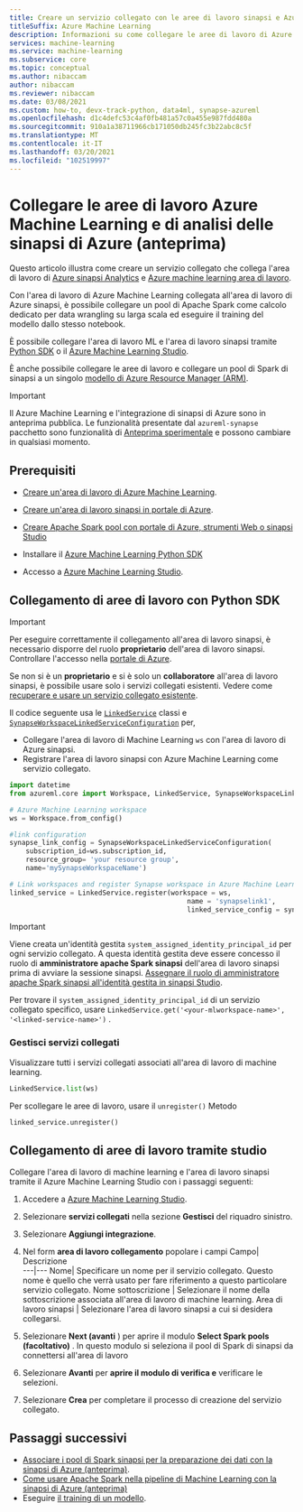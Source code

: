 ```yaml
---
title: Creare un servizio collegato con le aree di lavoro sinapsi e Azure Machine Learning (anteprima)
titleSuffix: Azure Machine Learning
description: Informazioni su come collegare le aree di lavoro di Azure sinapsi e Azure Machine Learning per un'esperienza di data wrangling unificata.
services: machine-learning
ms.service: machine-learning
ms.subservice: core
ms.topic: conceptual
ms.author: nibaccam
author: nibaccam
ms.reviewer: nibaccam
ms.date: 03/08/2021
ms.custom: how-to, devx-track-python, data4ml, synapse-azureml
ms.openlocfilehash: d1c4defc53c4af0fb481a57c0a455e987fdd480a
ms.sourcegitcommit: 910a1a38711966cb171050db245fc3b22abc8c5f
ms.translationtype: MT
ms.contentlocale: it-IT
ms.lasthandoff: 03/20/2021
ms.locfileid: "102519997"
---
```

# <a name="link-azure-synapse-analytics-and-azure-machine-learning-workspaces-preview"></a>Collegare le aree di lavoro Azure Machine Learning e di analisi delle sinapsi di Azure (anteprima)

Questo articolo illustra come creare un servizio collegato che collega l'area di lavoro di [Azure sinapsi Analytics](/synapse-analytics/overview-what-is.md) e [Azure machine learning area di lavoro](concept-workspace.md).

Con l'area di lavoro di Azure Machine Learning collegata all'area di lavoro di Azure sinapsi, è possibile collegare un pool di Apache Spark come calcolo dedicato per data wrangling su larga scala ed eseguire il training del modello dallo stesso notebook.

È possibile collegare l'area di lavoro ML e l'area di lavoro sinapsi tramite [Python SDK](#link-sdk) o il [Azure Machine Learning Studio](#link-studio).

È anche possibile collegare le aree di lavoro e collegare un pool di Spark di sinapsi a un singolo [modello di Azure Resource Manager (ARM)](https://github.com/Azure/azure-quickstart-templates/blob/master/101-machine-learning-linkedservice-create/azuredeploy.json).

>[!IMPORTANT]
> Il Azure Machine Learning e l'integrazione di sinapsi di Azure sono in anteprima pubblica. Le funzionalità presentate dal `azureml-synapse` pacchetto sono funzionalità di [Anteprima sperimentale](/python/api/overview/azure/ml/#stable-vs-experimental) e possono cambiare in qualsiasi momento.

## <a name="prerequisites"></a>Prerequisiti

* [Creare un'area di lavoro di Azure Machine Learning](how-to-manage-workspace.md?tabs=python).

* [Creare un'area di lavoro sinapsi in portale di Azure](/synapse-analytics/quickstart-create-workspace.md).

* [Creare Apache Spark pool con portale di Azure, strumenti Web o sinapsi Studio](/synapse-analytics/quickstart-create-apache-spark-pool-portal.md)

* Installare il [Azure Machine Learning Python SDK](/python/api/overview/azure/ml/intro)

* Accesso a [Azure Machine Learning Studio](https://ml.azure.com/).

<a name="link-sdk"></a>
## <a name="link-workspaces-with-the-python-sdk"></a>Collegamento di aree di lavoro con Python SDK

> [!IMPORTANT]
> Per eseguire correttamente il collegamento all'area di lavoro sinapsi, è necessario disporre del ruolo **proprietario** dell'area di lavoro sinapsi. Controllare l'accesso nella [portale di Azure](https://ms.portal.azure.com/).
>
> Se non si è un **proprietario** e si è solo un **collaboratore** all'area di lavoro sinapsi, è possibile usare solo i servizi collegati esistenti. Vedere come [recuperare e usare un servizio collegato esistente](how-to-data-prep-synapse-spark-pool.md#get-an-existing-linked-service).

Il codice seguente usa le [`LinkedService`](/python/api/azureml-core/azureml.core.linked_service.linkedservice) classi e [`SynapseWorkspaceLinkedServiceConfiguration`](/python/api/azureml-core/azureml.core.linked_service.synapseworkspacelinkedserviceconfiguration) per,

* Collegare l'area di lavoro di Machine Learning `ws` con l'area di lavoro di Azure sinapsi.
* Registrare l'area di lavoro sinapsi con Azure Machine Learning come servizio collegato.

``` python
import datetime  
from azureml.core import Workspace, LinkedService, SynapseWorkspaceLinkedServiceConfiguration

# Azure Machine Learning workspace
ws = Workspace.from_config()

#link configuration 
synapse_link_config = SynapseWorkspaceLinkedServiceConfiguration(
    subscription_id=ws.subscription_id,
    resource_group= 'your resource group',
    name='mySynapseWorkspaceName')

# Link workspaces and register Synapse workspace in Azure Machine Learning
linked_service = LinkedService.register(workspace = ws,              
                                            name = 'synapselink1',    
                                            linked_service_config = synapse_link_config)
```

> [!IMPORTANT] 
> Viene creata un'identità gestita `system_assigned_identity_principal_id` per ogni servizio collegato. A questa identità gestita deve essere concesso il ruolo di **amministratore apache Spark sinapsi** dell'area di lavoro sinapsi prima di avviare la sessione sinapsi. [Assegnare il ruolo di amministratore apache Spark sinapsi all'identità gestita in sinapsi Studio](../synapse-analytics/security/how-to-manage-synapse-rbac-role-assignments.md).
>
> Per trovare il `system_assigned_identity_principal_id` di un servizio collegato specifico, usare `LinkedService.get('<your-mlworkspace-name>', '<linked-service-name>')` .

### <a name="manage-linked-services"></a>Gestisci servizi collegati

Visualizzare tutti i servizi collegati associati all'area di lavoro di machine learning.

```python
LinkedService.list(ws)
```

Per scollegare le aree di lavoro, usare il `unregister()` Metodo

``` python
linked_service.unregister()
```

<a name="link-studio"></a>
## <a name="link-workspaces-via-studio"></a>Collegamento di aree di lavoro tramite studio

Collegare l'area di lavoro di machine learning e l'area di lavoro sinapsi tramite il Azure Machine Learning Studio con i passaggi seguenti: 

1. Accedere a [Azure Machine Learning Studio](https://ml.azure.com/).
1. Selezionare **servizi collegati** nella sezione **Gestisci** del riquadro sinistro.
1. Selezionare **Aggiungi integrazione**.
1. Nel form **area di lavoro collegamento** popolare i campi 
    Campo| Descrizione    
    ---|---
    Nome| Specificare un nome per il servizio collegato. Questo nome è quello che verrà usato per fare riferimento a questo particolare servizio collegato.
    Nome sottoscrizione | Selezionare il nome della sottoscrizione associata all'area di lavoro di machine learning. 
    Area di lavoro sinapsi | Selezionare l'area di lavoro sinapsi a cui si desidera collegarsi.
1. Selezionare **Next (avanti** ) per aprire il modulo **Select Spark pools (facoltativo)** . In questo modulo si seleziona il pool di Spark di sinapsi da connettersi all'area di lavoro

1. Selezionare **Avanti** per **aprire il modulo di verifica e** verificare le selezioni.
1. Selezionare **Crea** per completare il processo di creazione del servizio collegato.

## <a name="next-steps"></a>Passaggi successivi

* [Associare i pool di Spark sinapsi per la preparazione dei dati con la sinapsi di Azure (anteprima)](how-to-data-prep-synapse-spark-pool.md).
* [Come usare Apache Spark nella pipeline di Machine Learning con la sinapsi di Azure (anteprima)](how-to-use-synapsesparkstep.md)
* Eseguire [il training di un modello](how-to-set-up-training-targets.md).
